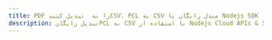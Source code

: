 ---title: PDF را به  تبدیل کنیدCSV، PCL به CSV مبدل رایگان یا Nodejs SDKdescription: تبدیل رایگانPCL به CSV با استفاده از Nodejs Cloud APIs & SDK همچنین اسناد PDF را در Cloud ایجاد، ویرایش و رندر کنید.---